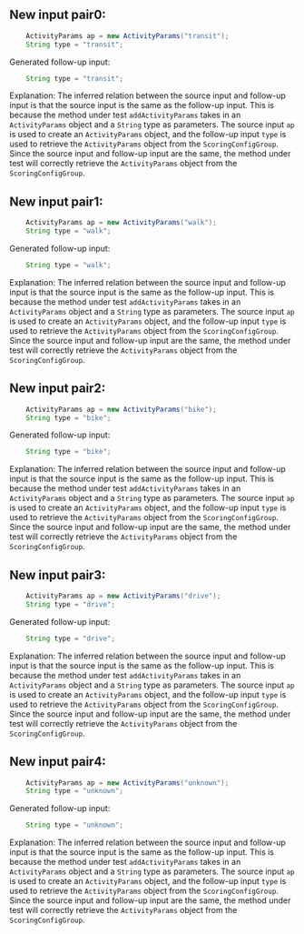 ## New input pair0:
```java
    ActivityParams ap = new ActivityParams("transit");
    String type = "transit";
```
Generated follow-up input:
```java
    String type = "transit";
```
Explanation: The inferred relation between the source input and follow-up input is that the source input is the same as the follow-up input. This is because the method under test `addActivityParams` takes in an `ActivityParams` object and a `String` type as parameters. The source input `ap` is used to create an `ActivityParams` object, and the follow-up input `type` is used to retrieve the `ActivityParams` object from the `ScoringConfigGroup`. Since the source input and follow-up input are the same, the method under test will correctly retrieve the `ActivityParams` object from the `ScoringConfigGroup`.

## New input pair1:
```java
    ActivityParams ap = new ActivityParams("walk");
    String type = "walk";
```
Generated follow-up input:
```java
    String type = "walk";
```
Explanation: The inferred relation between the source input and follow-up input is that the source input is the same as the follow-up input. This is because the method under test `addActivityParams` takes in an `ActivityParams` object and a `String` type as parameters. The source input `ap` is used to create an `ActivityParams` object, and the follow-up input `type` is used to retrieve the `ActivityParams` object from the `ScoringConfigGroup`. Since the source input and follow-up input are the same, the method under test will correctly retrieve the `ActivityParams` object from the `ScoringConfigGroup`.

## New input pair2:
```java
    ActivityParams ap = new ActivityParams("bike");
    String type = "bike";
```
Generated follow-up input:
```java
    String type = "bike";
```
Explanation: The inferred relation between the source input and follow-up input is that the source input is the same as the follow-up input. This is because the method under test `addActivityParams` takes in an `ActivityParams` object and a `String` type as parameters. The source input `ap` is used to create an `ActivityParams` object, and the follow-up input `type` is used to retrieve the `ActivityParams` object from the `ScoringConfigGroup`. Since the source input and follow-up input are the same, the method under test will correctly retrieve the `ActivityParams` object from the `ScoringConfigGroup`.

## New input pair3:
```java
    ActivityParams ap = new ActivityParams("drive");
    String type = "drive";
```
Generated follow-up input:
```java
    String type = "drive";
```
Explanation: The inferred relation between the source input and follow-up input is that the source input is the same as the follow-up input. This is because the method under test `addActivityParams` takes in an `ActivityParams` object and a `String` type as parameters. The source input `ap` is used to create an `ActivityParams` object, and the follow-up input `type` is used to retrieve the `ActivityParams` object from the `ScoringConfigGroup`. Since the source input and follow-up input are the same, the method under test will correctly retrieve the `ActivityParams` object from the `ScoringConfigGroup`.

## New input pair4:
```java
    ActivityParams ap = new ActivityParams("unknown");
    String type = "unknown";
```
Generated follow-up input:
```java
    String type = "unknown";
```
Explanation: The inferred relation between the source input and follow-up input is that the source input is the same as the follow-up input. This is because the method under test `addActivityParams` takes in an `ActivityParams` object and a `String` type as parameters. The source input `ap` is used to create an `ActivityParams` object, and the follow-up input `type` is used to retrieve the `ActivityParams` object from the `ScoringConfigGroup`. Since the source input and follow-up input are the same, the method under test will correctly retrieve the `ActivityParams` object from the `ScoringConfigGroup`.

